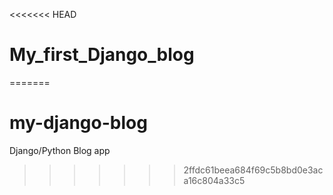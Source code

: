 <<<<<<< HEAD
# My_first_Django_blog
=======
# my-django-blog
Django/Python Blog app
>>>>>>> 2ffdc61beea684f69c5b8bd0e3aca16c804a33c5
